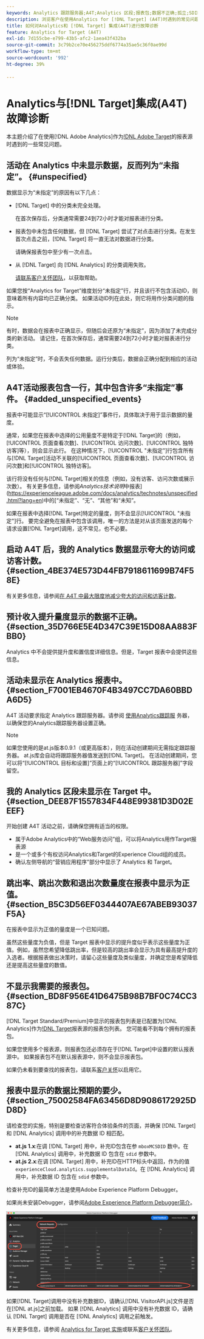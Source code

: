 ```yaml
---
keywords: Analytics 跟踪服务器;A4T;Analytics 区段;报表包;数据不正确;孤立;SDID;VisitorAPI.js;mboxMCSDID;虚拟;未指定
description: 浏览客户在使用Analytics for [!DNL Target] (A4T)时遇到的常见问题。
title: 如何对Analytics和 [!DNL Target] 集成(A4T)进行故障诊断
feature: Analytics for Target (A4T)
exl-id: 7d155cbe-e799-43b5-afc2-1aea43f432ba
source-git-commit: 3c79b2ce70e456275ddf6774a35ae5c36f0ae99d
workflow-type: tm+mt
source-wordcount: '992'
ht-degree: 39%

---
```


# Analytics与[!DNL Target]集成(A4T)故障诊断

本主题介绍了在使用[!DNL Adobe Analytics]作为[!DNL Adobe Target](A4T)的报表源时遇到的一些常见问题。

## 活动在 Analytics 中未显示数据，反而列为“未指定”。 {#unspecified}

数据显示为“未指定”的原因有以下几点：

* [!DNL Target] 中的分类未完全处理。

   在首次保存后，分类通常需要24到72小时才能对报表进行分类。

* 报表包中未包含任何数据，但 [!DNL Target] 尝试了对点击进行分类。在发生首次点击之前，[!DNL Target] 将一直无法对数据进行分类。

   请确保报表包中至少有一次点击。

* 从 [!DNL Target] 向 [!DNL Analytics] 的分类调用失败。

   [请联系客户关怀团队](/help/cmp-resources-and-contact-information.md#reference_ACA3391A00EF467B87930A450050077C)，以获取帮助。

如果您按“Analytics for Target”维度划分“未指定”行，并且该行不包含活动ID，则意味着所有内容均已正确分类。 如果活动ID列在此处，则它将用作分类问题的指示。

>[!NOTE]
>
>有时，数据会在报表中正确显示，但随后会还原为“未指定”，因为添加了未完成分类的新活动。 请记住，在首次保存后，通常需要24到72小时才能对报表进行分类。
>
>列为“未指定”时，不会丢失任何数据。运行分类后，数据会正确分配到相应的活动或体验。

## A4T活动报表包含一行，其中包含许多“未指定”事件。 {#added_unspecified_events}

报表中可能显示“[!UICONTROL 未指定]”事件行，具体取决于用于显示数据的量度。

通常，如果您在报表中选择的公用量度不是特定于[!DNL Target]的（例如，[!UICONTROL 页面查看次数]、[!UICONTROL 访问次数]、[!UICONTROL 独特访客]等），则会显示此行。 在这种情况下，[!UICONTROL &quot;未指定&quot;]行包含所有与[!DNL Target]活动不关联的[!UICONTROL 页面查看次数]、[!UICONTROL 访问次数]和[!UICONTROL 独特访客]。

该行将没有任何与[!DNL Target]相关的信息（例如，没有访客、访问次数或展示次数）。 有关更多信息，请参阅&#x200B;*Analytics技术说明*&#x200B;中报表](https://experienceleague.adobe.com/docs/analytics/technotes/unspecified.html?lang=en)中的[“未指定”、“无”、“其他”和“未知”。

如果在报表中选择[!DNL Target]特定的量度，则不会显示[!UICONTROL &quot;未指定&quot;]行。 要完全避免在报表中包含该调用，唯一的方法是对从该页面发送的每个请求设置[!DNL Target]调用，这不常见，也不必要。

## 启动 A4T 后，我的 Analytics 数据显示夸大的访问或访客计数。 {#section_4BE374E573D44FB7918611699B74F58E}

有关更多信息，请参阅[在 A4T 中最大限度地减少夸大的访问和访客计数](/help/c-integrating-target-with-mac/a4t/c-a4t-troubleshooting/minimizing-inflated-visit-and-visitor-counts-a4t.md#concept_A515C2DE126E44B6AD97754C2C6D5235)。

## 预计收入提升量度显示的数据不正确。 {#section_35D766E5E4D347C39E15D08AA883FBB0}

Analytics 中不会提供提升度和置信度详细信息。但是，Target 报表中会提供这些信息。

## 活动未显示在 Analytics 报表中。 {#section_F7001EB4670F4B3497CC7DA60BBDA6D5}

A4T 活动要求指定 Analytics 跟踪服务器。请参阅  [使用Analytics跟踪服](/help/c-integrating-target-with-mac/a4t/analytics-tracking-server.md#task_72077BA7E93C4A65A715A18F32228823) 务器，以确保您的Analytics跟踪服务器设置正确。

>[!NOTE]
>
>如果您使用的是at.js版本0.9.1（或更高版本），则在活动创建期间无需指定跟踪服务器。 at.js库会自动将跟踪服务器值发送到[!DNL Target]。 在活动创建期间，您可以将“[!UICONTROL 目标和设置]”页面上的“[!UICONTROL 跟踪服务器]”字段留空。

## 我的 Analytics 区段未显示在 Target 中。 {#section_DEE87F1557834F448E99381D3D02EEEF}

开始创建 A4T 活动之前，请确保您拥有适当的权限。

* 属于Adobe Analytics中的“Web服务访问”组，可以将Analytics用作Target报表源
* 是一个或多个有权访问Analytics和Target的Experience Cloud组的成员。
* 确认左侧导航的“营销应用程序”部分中显示了 Analytics 和 Target。

## 跳出率、跳出次数和退出次数量度在报表中显示为正值。 {#section_B5C3D56EF0344407AE67ABEB93037F5A}

在报表中显示为正值的量度是一个已知问题。

虽然这些量度为负值，但是 Target 报表中显示的提升度似乎表示这些量度为正值。例如，虽然您希望降低跳出率，但是较高的跳出率会显示为具有最高提升度的入选者。根据报表做出决策时，请留心这些量度及类似量度，并确定您是希望降低还是提高这些量度的数值。

## 不显示我需要的报表包。 {#section_BD8F956E41D6475B98B7BF0C74CC387C}

[!DNL Target Standard/Premium]中显示的报表包列表是已配置为[!DNL Analytics]作为[!DNL Target](A4T)报表源的报表包列表。 您可能看不到每个拥有的报表包。

如果您使用多个报表源，则报表包还必须存在于[!DNL Target]中设置的默认报表源中。 如果报表包不在默认报表源中，则不会显示报表包。

如果仍未看到要查找的报表包，请联系[客户关怀](/help/cmp-resources-and-contact-information.md#reference_ACA3391A00EF467B87930A450050077C)以启用它。

## 报表中显示的数据比预期的要少。 {#section_75002584FA63456D8D9086172925DD8D}

请检查您的实施，特别是要检查访客符合体验条件的页面，并确保 [!DNL Target] 和 [!DNL Analytics] 调用中的补充数据 ID 相匹配。

* **at.js 1.x**:在调 [!DNL Target] 用中，补充ID包含在参 `mboxMCSDID` 数中。在 [!DNL Analytics] 调用中，补充数据 ID 包含在 `sdid` 参数中。
* **at.js 2.x**:在调 [!DNL Target] 用中，补充ID在HTTP标头中返回，作为的值 `experienceCloud.analytics.supplementalDataId`。在 [!DNL Analytics] 调用中，补充数据 ID 包含在 `sdid` 参数中。

检查补充ID的最简单方法是使用Adobe Experience Platform Debugger。

如果尚未安装Debugger，请参阅[Adobe Experience Platform Debugger简介](https://experienceleague.adobe.com/docs/platform-learn/tutorials/data-ingestion/web-sdk/introduction-to-the-experience-platform-debugger.html)。

![调试程序](/help/c-integrating-target-with-mac/a4t/assets/debugger.png)

如果[!DNL Target]调用中没有补充数据ID，请确认[!DNL VisitorAPI.js]文件是否在[!DNL at.js]之前加载。 如果 [!DNL Analytics] 调用中没有补充数据 ID，请确认 [!DNL Target] 调用是否在 [!DNL Analytics] 调用之前触发。

有关更多信息，请参阅 [Analytics for Target 实施](/help/c-integrating-target-with-mac/a4t/a4timplementation.md#concept_CE78750AC2A4487D8ACD9369B3EAC85A)或联系[客户关怀团队](/help/cmp-resources-and-contact-information.md#reference_ACA3391A00EF467B87930A450050077C)。
